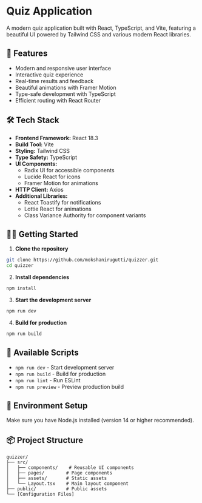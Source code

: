 # Quiz Application

A modern quiz application built with React, TypeScript, and Vite, featuring a beautiful UI powered by Tailwind CSS and various modern React libraries.

## 🚀 Features

- Modern and responsive user interface
- Interactive quiz experience
- Real-time results and feedback
- Beautiful animations with Framer Motion
- Type-safe development with TypeScript
- Efficient routing with React Router

## 🛠️ Tech Stack

- **Frontend Framework:** React 18.3
- **Build Tool:** Vite
- **Styling:** Tailwind CSS
- **Type Safety:** TypeScript
- **UI Components:**
  - Radix UI for accessible components
  - Lucide React for icons
  - Framer Motion for animations
- **HTTP Client:** Axios
- **Additional Libraries:**
  - React Toastify for notifications
  - Lottie React for animations
  - Class Variance Authority for component variants

## 🏃‍♂️ Getting Started

1. **Clone the repository**

```bash
git clone https://github.com/mokshanirugutti/quizzer.git
cd quizzer
```

2. **Install dependencies**

```bash
npm install
```

3. **Start the development server**

```bash
npm run dev
```

4. **Build for production**

```bash
npm run build
```

## 📝 Available Scripts

- `npm run dev` - Start development server
- `npm run build` - Build for production
- `npm run lint` - Run ESLint
- `npm run preview` - Preview production build

## 🔧 Environment Setup

Make sure you have Node.js installed (version 14 or higher recommended).

## 📦 Project Structure

```
quizzer/
├── src/
│   ├── components/    # Reusable UI components
│   ├── pages/        # Page components
│   ├── assets/       # Static assets
│   └── Layout.tsx    # Main layout component
├── public/           # Public assets
└── [Configuration Files]
```
